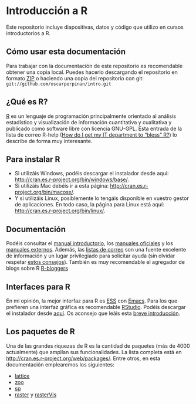 Introducción a R
====
Este repositorio incluye diapositivas, datos y código que utilizo en cursos introductorios a R.

Cómo usar esta documentación
---- 
Para trabajar con la documentación de este repositorio es recomendable obtener una copia local. Puedes hacerlo descargando el repositorio en formato [ZIP](https://github.com/oscarperpinan/intro/archive/master.zip) o haciendo una copia del repositorio con git: `git://github.com/oscarperpinan/intro.git`

¿Qué es R?
----
[R](http://procomun.wordpress.com/2011/02/23/que-es-r/) es un lenguaje de programación principalmente orientado al análisis estadístico y visualización de información cuantitativa y cualitativa y publicado como software libre con licencia GNU-GPL. 
Esta entrada de la lista de correo R-help ([How do I get my IT department to “bless” R?](http://tolstoy.newcastle.edu.au/R/e6/help/09/02/4456.html)) lo describe de forma muy interesante.

Para instalar R
----
* Si utilizáis Windows, podéis descargar el instalador desde aquí: http://cran.es.r-project.org/bin/windows/base/.
* Si utilizáis Mac debéis ir a esta página: http://cran.es.r-project.org/bin/macosx/.
* Y si utilizáis Linux, posiblemente lo tengáis disponible en vuestro gestor de aplicaciones. En todo caso, la página para Linux está aquí: http://cran.es.r-project.org/bin/linux/.

Documentación 
----
Podéis consultar el [manual introductorio](http://cran.r-project.org/doc/manuals/R-intro.html), los [manuales oficiales](http://cran.r-project.org/manuals.html) y los [manuales externos](http://cran.r-project.org/other-docs.html). 
Además, las [listas de correo](http://www.r-project.org/mail.html) son una fuente excelente de información y un lugar privilegiado para solicitar ayuda (sin olvidar respetar [estos consejos](http://www.r-project.org/posting-guide.html)).
También es muy recomendable el agregador de blogs sobre R [R-bloggers](http://www.r-bloggers.com/)

Interfaces para R
----
En mi opinión, la mejor interfaz para R es [ESS](http://ess.r-project.org/) con [Emacs](http://www.gnu.org/software/emacs/). 
Para los que prefieren una interfaz gráfica es recomendable [RStudio](http://www.rstudio.com/ide/). 
Podéis descargar el instalador desde [aquí](http://www.rstudio.com/ide/download/desktop). Os aconsejo que leáis esta [breve introducción](http://www.rstudio.com/ide/docs/using/source).

Los paquetes de R
----
Una de las grandes riquezas de R es la cantidad de paquetes (más de 4000 actualmente) que amplían sus funcionalidades. 
La lista completa está en http://cran.es.r-project.org/web/packages/. 
Entre otros, en esta documentación emplearemos los siguientes:

* [lattice](http://lattice.r-forge.r-project.org/)
* [zoo](http://cran.es.r-project.org/web/packages/zoo/)
* [sp](http://cran.r-project.org/web/packages/sp/)
* [raster](http://cran.es.r-project.org/web/packages/raster/) y [rasterVis](http://rastervis.r-forge.r-project.org/)

